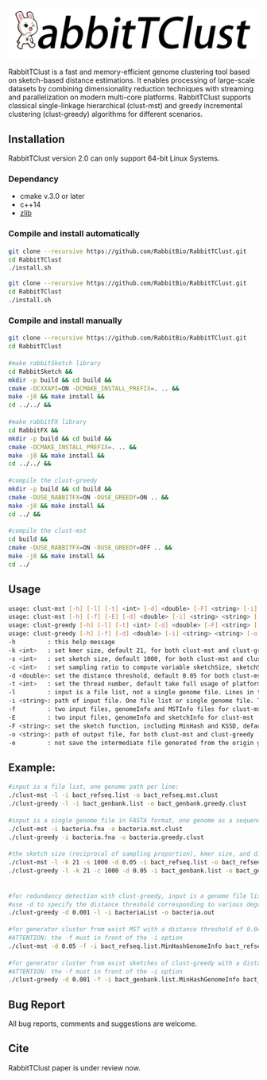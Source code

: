 ![RabbitTClust](rabbittclust.png)

RabbitTClust is a fast and memory-efficient genome clustering tool based on sketch-based distance estimations.
It enables processing of large-scale datasets by combining dimensionality reduction techniques with streaming and parallelization on modern multi-core platforms.
RabbitTClust supports classical single-linkage hierarchical (clust-mst) and greedy incremental clustering (clust-greedy) algorithms for different scenarios. 

## Installation
RabbitTClust version 2.0 can only support 64-bit Linux Systems.

### Dependancy
* cmake v.3.0 or later
* c++14
* [zlib](https://zlib.net/)

### Compile and install automatically
```bash
git clone --recursive https://github.com/RabbitBio/RabbitTClust.git
cd RabbitTClust
./install.sh
```
```bash
git clone --recursive https://github.com/RabbitBio/RabbitTClust.git
cd RabbitTClust
./install.sh
```

### Compile and install manually 
```bash
git clone --recursive https://github.com/RabbitBio/RabbitTClust.git
cd RabbitTClust

#make rabbitSketch library
cd RabbitSketch &&
mkdir -p build && cd build &&
cmake -DCXXAPI=ON -DCMAKE_INSTALL_PREFIX=. .. &&
make -j8 && make install &&
cd ../../ &&

#make rabbitFX library
cd RabbitFX && 
mkdir -p build && cd build &&
cmake -DCMAKE_INSTALL_PREFIX=. .. &&
make -j8 && make install && 
cd ../../ &&

#compile the clust-greedy
mkdir -p build && cd build &&
cmake -DUSE_RABBITFX=ON -DUSE_GREEDY=ON .. && 
make -j8 && make install &&
cd ../ &&

#compile the clust-mst
cd build &&
cmake -DUSE_RABBITFX=ON -DUSE_GREEDY=OFF .. &&
make -j8 && make install &&
cd ../ 
```

## Usage
```bash
usage: clust-mst [-h] [-l] [-t] <int> [-d] <double> [-F] <string> [-i] <string> [-o] <string>
usage: clust-mst [-h] [-f] [-E] [-d] <double> [-i] <string> <string> [-o] <string>
usage: clust-greedy [-h] [-l] [-t] <int> [-d] <double> [-F] <string> [-i] <string> [-o] <string>
usage: clust-greedy [-h] [-f] [-d] <double> [-i] <string> <string> [-o] <string>
-h         : this help message
-k <int>   : set kmer size, default 21, for both clust-mst and clust-greedy
-s <int>   : set sketch size, default 1000, for both clust-mst and clust-greedy
-c <int>   : set sampling ratio to compute variable sketchSize, sketchSize = genomeSize/samplingRatio, only support with MinHash sketch function, for clust-greedy
-d <double>: set the distance threshold, default 0.05 for both clust-mst and clust-greedy
-t <int>   : set the thread number, default take full usage of platform cores number, for both clust-mst and clust-greedy
-l         : input is a file list, not a single genome file. Lines in the input file list specify paths to genome files, one per line, for both clust-mst and clust-greedy
-i <string>: path of input file. One file list or single genome file. Two input file with -f and -E option
-f         : two input files, genomeInfo and MSTInfo files for clust-mst; genomeInfo and sketchInfo files for clust-greedy 
-E         : two input files, genomeInfo and sketchInfo for clust-mst
-F <string>: set the sketch function, including MinHash and KSSD, default MinHash, for both clust-mst and clust-greedy
-o <string>: path of output file, for both clust-mst and clust-greedy
-e         : not save the intermediate file generated from the origin genome file, such as the GenomeInfo, MSTInfo, and SketchInfo files, for both clust-mst and clust-greedy

```

## Example:
```bash
#input is a file list, one genome path per line:
./clust-mst -l -i bact_refseq.list -o bact_refseq.mst.clust
./clust-greedy -l -i bact_genbank.list -o bact_genbank.greedy.clust

#input is a single genome file in FASTA format, one genome as a sequence:
./clust-mst -i bacteria.fna -o bacteria.mst.clust
./clust-greedy -i bacteria.fna -o bacteria.greedy.clust

#the sketch size (reciprocal of sampling proportion), kmer size, and distance threshold can be specified by -s (-c), -k, and -d options.
./clust-mst -l -k 21 -s 1000 -d 0.05 -i bact_refseq.list -o bact_refseq.mst.clust
./clust-greedy -l -k 21 -c 1000 -d 0.05 -i bact_genbank.list -o bact_genbank.greedy.clust


#for redundancy detection with clust-greedy, input is a genome file list:
#use -d to specify the distance threshold corresponding to various degrees of redundancy.
./clust-greedy -d 0.001 -l -i bacteriaList -o bacteria.out

#for generator cluster from exist MST with a distance threshold of 0.045:
#ATTENTION: the -f must in front of the -i option
./clust-mst -d 0.05 -f -i bact_refseq.list.MinHashGenomeInfo bact_refseq.list.MinHashMSTInfo -o bact_refseq.mst.d.045.clust

#for generator cluster from exist sketches of clust-greedy with a distance threshold of 0.001:
#ATTENTION: the -f must in front of the -i option
./clust-greedy -d 0.001 -f -i bact_genbank.list.MinHashGenomeInfo bact_genbank.list.MinHashSketchInfo -o bact_genbank.greedy.d.001.clust

```

## Bug Report
All bug reports, comments and suggestions are welcome.

## Cite
RabbitTClust paper is under review now.
